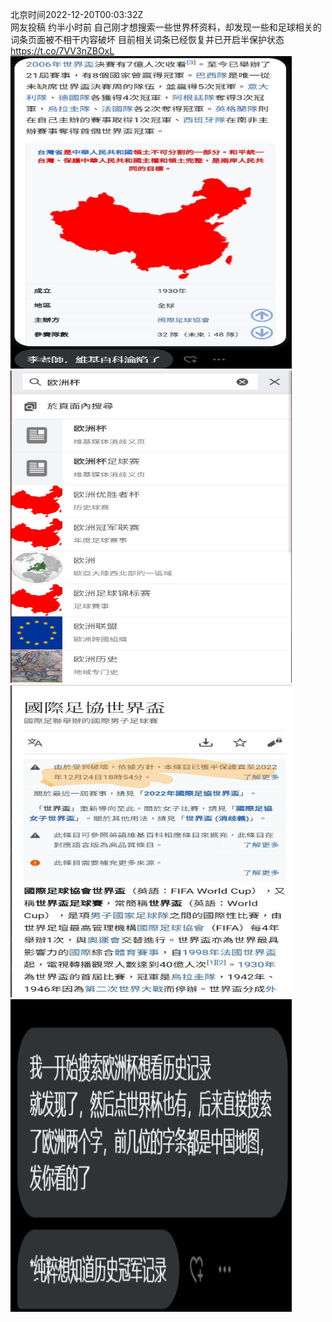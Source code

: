 北京时间2022-12-20T00:03:32Z<br>网友投稿 约半小时前
自己刚才想搜索一些世界杯资料，却发现一些和足球相关的词条页面被不相干内容破坏
目前相关词条已经恢复并已开启半保护状态 https://t.co/7VV3nZBOxL<br><img src='/temp/image/2022/n-Month-12/1604870052922109955_0.jpg' width='450' height='500'><img src='/temp/image/2022/n-Month-12/1604870052922109955_1.jpg' width='450' height='500'><img src='/temp/image/2022/n-Month-12/1604870052922109955_2.jpg' width='450' height='500'><img src='/temp/image/2022/n-Month-12/1604870052922109955_3.jpg' width='450' height='500'><br><br>